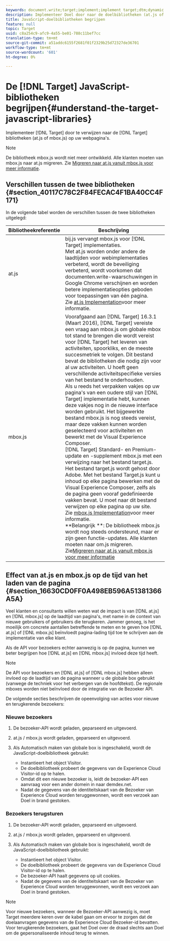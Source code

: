 ```yaml
---
keywords: document.write;target;implement;implement target;dtm;dynamic tag management;at.js;mbox.js;target.js;mbox
description: Implementeer Doel door naar de doelbibliotheken (at.js of mbox.js) op uw webpagina's te verwijzen.
title: JavaScript-doelbibliotheken begrijpen
feature: null
topic: Target
uuid: c8a254c9-afc9-4a55-be01-788c11bef7cc
translation-type: tm+mt
source-git-commit: a51addc6155f2681f01f2329b25d72327de36701
workflow-type: tm+mt
source-wordcount: '601'
ht-degree: 0%

---
```



# De [!DNL Target] JavaScript-bibliotheken begrijpen{#understand-the-target-javascript-libraries}

Implementeer [!DNL Target] door te verwijzen naar de [!DNL Target] bibliotheken (at.js of mbox.js) op uw webpagina&#39;s.

>[!NOTE]
>
>De bibliotheek mbox.js wordt niet meer ontwikkeld. Alle klanten moeten van mbox.js naar at.js migreren. Zie [Migreren naar at.js vanuit mbox.js voor meer informatie](../../c-implementing-target/c-implementing-target-for-client-side-web/t-mbox-download/c-target-atjs-implementation/target-migrate-atjs.md#task_DE55DCE9AC2F49728395665DE1B1E6EA).

## Verschillen tussen de twee bibliotheken {#section_40117C78C2F84FECAC4F1BA40CC4F171}

In de volgende tabel worden de verschillen tussen de twee bibliotheken uitgelegd:

| Bibliotheekreferentie | Beschrijving |
|--- |--- |
| at.js | bij.js vervangt mbox.js voor [!DNL Target] implementaties.<br>Met at.js worden onder andere de laadtijden voor webimplementaties verbeterd, wordt de beveiliging verbeterd, wordt voorkomen dat documenten.write-waarschuwingen in Google Chrome verschijnen en worden betere implementatieopties geboden voor toepassingen van één pagina.<br>Zie [at.js Implementation](/help/c-implementing-target/c-implementing-target-for-client-side-web/t-mbox-download/c-target-atjs-implementation/target-atjs-implementation.md)voor meer informatie. |
| mbox.js | Voorafgaand aan [!DNL Target] 16.3.1 (Maart 2016), [!DNL Target] vereiste een vraag aan mbox.js om globale mbox tot stand te brengen die wordt vereist voor [!DNL Target] het leveren van activiteiten, spoorkliks, en de meeste succesmetriek te volgen. Dit bestand bevat de bibliotheken die nodig zijn voor al uw activiteiten. U hoeft geen verschillende activiteitspecifieke versies van het bestand te onderhouden.<br>Als u reeds het verpakken vakjes op uw pagina&#39;s van een oudere stijl van [!DNL Target] implementatie hebt, kunnen deze vakjes nog in de nieuwe interface worden gebruikt. Het bijgewerkte bestand mbox.js is nog steeds vereist, maar deze vakken kunnen worden geselecteerd voor activiteiten en bewerkt met de Visual Experience Composer.<br>[!DNL Target] Standard- en Premium-update en -supplement mbox.js met een verwijzing naar het bestand target.js. Het bestand target.js wordt gehost door Adobe. Met het bestand Target.js kunt u inhoud op elke pagina bewerken met de Visual Experience Composer, zelfs als de pagina geen vooraf gedefinieerde vakken bevat. U moet naar dit bestand verwijzen op elke pagina op uw site.<br>Zie [mbox.js Implementation](/help/c-implementing-target/c-implementing-target-for-client-side-web/t-mbox-download/mbox-download.md)voor meer informatie.<br>**Belangrijk **: De bibliotheek mbox.js wordt nog steeds ondersteund, maar er zijn geen functie-updates. Alle klanten moeten naar om.js migreren. Zie[Migreren naar at.js vanuit mbox.js voor meer informatie](/help/c-implementing-target/c-implementing-target-for-client-side-web/t-mbox-download/c-target-atjs-implementation/target-migrate-atjs.md)<br> |

## Effect van at.js en mbox.js op de tijd van het laden van de pagina {#section_16630CD0FF0A498EB596A51381366A5A}

Veel klanten en consultants willen weten wat de impact is van [!DNL at.js] en [!DNL mbox.js] op de laadtijd van pagina&#39;s, met name in de context van nieuwe gebruikers of gebruikers die terugkeren. Jammer genoeg, is het moeilijk om concrete aantallen betreffende te meten en te geven hoe [!DNL at.js] of [!DNL mbox.js] beïnvloedt pagina-lading tijd toe te schrijven aan de implementatie van elke klant.

Als de API voor bezoekers echter aanwezig is op de pagina, kunnen we beter begrijpen hoe [!DNL at.js] en [!DNL mbox.js] invloed deze tijd heeft.

>[!NOTE]
>
>De API voor bezoekers en [!DNL at.js] of [!DNL mbox.js] hebben alleen invloed op de laadtijd van de pagina wanneer u de globale box gebruikt (vanwege de techniek voor het verbergen van de hoofdtekst). De regionale mboxes worden niet beïnvloed door de integratie van de Bezoeker API.

De volgende secties beschrijven de opeenvolging van acties voor nieuwe en terugkerende bezoekers:

### Nieuwe bezoekers

1. De bezoeker-API wordt geladen, geparseerd en uitgevoerd.
1. at.js / mbox.js wordt geladen, geparseerd en uitgevoerd.
1. Als Automatisch maken van globale box is ingeschakeld, wordt de JavaScript-doelbibliotheek gebruikt:

   * Instantieert het object Visitor.
   * De doelbibliotheek probeert de gegevens van de Experience Cloud Visitor-id op te halen.
   * Omdat dit een nieuwe bezoeker is, leidt de bezoeker-API een aanvraag voor een ander domein in naar demdex.net.
   * Nadat de gegevens van de identiteitskaart van de Bezoeker van Experience Cloud worden teruggewonnen, wordt een verzoek aan Doel in brand gestoken.

### Bezoekers terugsturen

1. De bezoeker-API wordt geladen, geparseerd en uitgevoerd.
1. at.js / mbox.js wordt geladen, geparseerd en uitgevoerd.
1. Als Automatisch maken van globale box is ingeschakeld, wordt de JavaScript-doelbibliotheek gebruikt:

   * Instantieert het object Visitor.
   * De doelbibliotheek probeert de gegevens van de Experience Cloud Visitor-id op te halen.
   * De bezoeker-API haalt gegevens op uit cookies.
   * Nadat de gegevens van de identiteitskaart van de Bezoeker van Experience Cloud worden teruggewonnen, wordt een verzoek aan Doel in brand gestoken.

>[!NOTE]
>
>Voor nieuwe bezoekers, wanneer de Bezoeker-API aanwezig is, moet Target meerdere keren over de kabel gaan om ervoor te zorgen dat de doelaanvragen gegevens van de Experience Cloud Bezoeker-id bevatten. Voor terugkerende bezoekers, gaat het Doel over de draad slechts aan Doel om de gepersonaliseerde inhoud terug te winnen.
